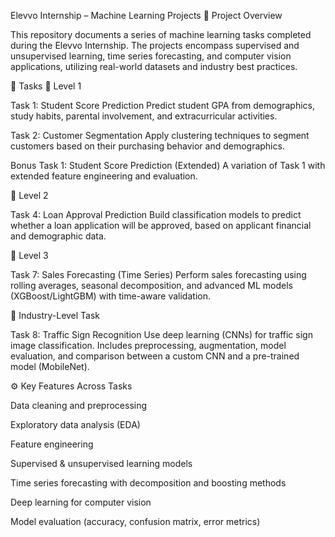 Elevvo Internship – Machine Learning Projects
📌 Project Overview

This repository documents a series of machine learning tasks completed during the Elevvo Internship. The projects encompass supervised and unsupervised learning, time series forecasting, and computer vision applications, utilizing real-world datasets and industry best practices.

📂 Tasks
🔹 Level 1

Task 1: Student Score Prediction
Predict student GPA from demographics, study habits, parental involvement, and extracurricular activities.

Task 2: Customer Segmentation
Apply clustering techniques to segment customers based on their purchasing behavior and demographics.

Bonus Task 1: Student Score Prediction (Extended)
A variation of Task 1 with extended feature engineering and evaluation.

🔹 Level 2

Task 4: Loan Approval Prediction
Build classification models to predict whether a loan application will be approved, based on applicant financial and demographic data.

🔹 Level 3

Task 7: Sales Forecasting (Time Series)
Perform sales forecasting using rolling averages, seasonal decomposition, and advanced ML models (XGBoost/LightGBM) with time-aware validation.

🔹 Industry-Level Task

Task 8: Traffic Sign Recognition
Use deep learning (CNNs) for traffic sign image classification. Includes preprocessing, augmentation, model evaluation, and comparison between a custom CNN and a pre-trained model (MobileNet).

⚙️ Key Features Across Tasks

Data cleaning and preprocessing

Exploratory data analysis (EDA)

Feature engineering

Supervised & unsupervised learning models

Time series forecasting with decomposition and boosting methods

Deep learning for computer vision

Model evaluation (accuracy, confusion matrix, error metrics)
